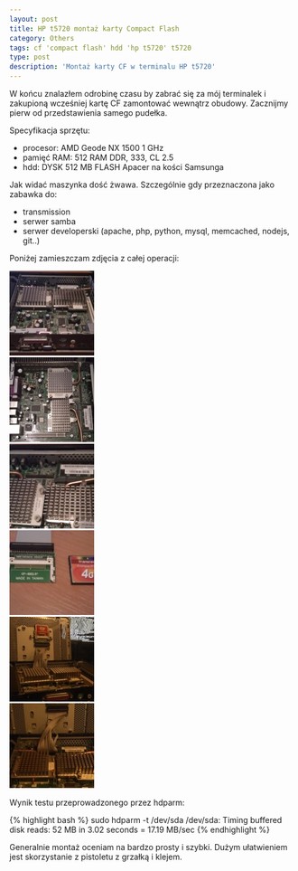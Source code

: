 ```yaml
---
layout: post
title: HP t5720 montaż karty Compact Flash
category: Others
tags: cf 'compact flash' hdd 'hp t5720' t5720
type: post
description: 'Montaż karty CF w terminalu HP t5720'
---
```

W końcu znalazłem odrobinę czasu by zabrać się za mój terminalek i zakupioną wcześniej kartę CF zamontować wewnątrz obudowy. Zacznijmy pierw od przedstawienia samego pudełka.

Specyfikacja sprzętu:

- procesor: AMD Geode NX 1500 1 GHz
- pamięć RAM: 512 RAM DDR, 333, CL 2.5
- hdd: DYSK 512 MB FLASH Apacer na kości Samsunga

Jak widać maszynka dość żwawa. Szczególnie gdy przeznaczona jako zabawka do:

- transmission
- serwer samba
- serwer developerski (apache, php, python, mysql, memcached, nodejs, git..)

Poniżej zamieszczam zdjęcia z całej operacji:

<div class="thumb">
	<a href="/public/uploads/2011/11/HP-t5720-widok-na-bebechy.jpg">
		<img src="/public/uploads/2011/11/HP-t5720-widok-na-bebechy-thumb.jpg" alt="HP t5720 widok na bebechy" title="HP t5720 widok na bebechy"/>
	</a>
</div>
<div class="thumb">
	<a href="/public/uploads/2011/11/HP-t5720-wnetrze.jpg">
		<img src="/public/uploads/2011/11/HP-t5720-wnetrze-thumb.jpg" alt="HP t5720 wnętrze" title="HP t5720 wnętrze"/>
	</a>
</div>
<div class="thumb">
	<a href="/public/uploads/2011/11/HP-t5720-radiatory-RAM-kontroler-dysku.jpg">
		<img src="/public/uploads/2011/11/HP-t5720-radiatory-RAM-kontroler-dysku-thumb.jpg" alt="HP t5720 radiatory, pamięć RAM, kontroler dysku" title="HP t5720 radiatory, pamięć RAM, kontroler dysku"/>
	</a>
</div>
<div class="thumb">
	<a href="/public/uploads/2011/11/HP-t5720-adapter-i-karta-cf.jpg">
		<img src="/public/uploads/2011/11/HP-t5720-adapter-i-karta-cf-thumb.jpg" alt="Adapter CF i karta CF" title="Adapter CF i karta CF"/>
	</a>
</div>
<div class="thumb">
	<a href="/public/uploads/2011/11/HP-t5720-po-montazu-karty-cf.jpg">
		<img src="/public/uploads/2011/11/HP-t5720-po-montazu-karty-cf-thumb.jpg" alt="HP t5720 po montażu karty CF" title="HP t5720 po montażu karty CF"/>
	</a>
</div>
<div class="thumb">
	<a href="/public/uploads/2011/11/HP-t5720-kabelek-do-karty-cf.jpg">
		<img src="/public/uploads/2011/11/HP-t5720-kabelek-do-karty-cf-thumb.jpg" alt="HP t5720 po montażu karty CF" title="HP t5720 po montażu karty CF"/>
	</a>
</div><div class="clear"></div>

Wynik testu przeprowadzonego przez hdparm:

{% highlight bash %}
sudo hdparm -t /dev/sda
/dev/sda:
 Timing buffered disk reads:  52 MB in  3.02 seconds =  17.19 MB/sec
{% endhighlight %}

Generalnie montaż oceniam na bardzo prosty i szybki. Dużym ułatwieniem jest skorzystanie z pistoletu z grzałką i klejem.
